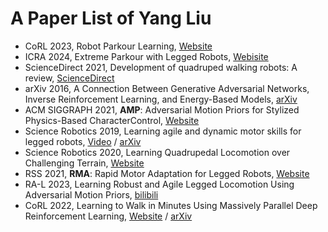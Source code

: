 # A Paper List of Yang Liu
- CoRL 2023, Robot Parkour Learning, [Website](https://robot-parkour.github.io/)
- ICRA 2024, Extreme Parkour with Legged Robots, [Webisite](https://extreme-parkour.github.io/)
- ScienceDirect 2021, Development of quadruped walking robots: A review, [ScienceDirect](https://www.sciencedirect.com/science/article/pii/S2090447920302501)
- arXiv 2016, A Connection Between Generative Adversarial Networks, Inverse Reinforcement Learning, and Energy-Based Models, [arXiv](https://arxiv.org/abs/1611.03852)
- ACM SIGGRAPH 2021, **AMP**: Adversarial Motion Priors for Stylized Physics-Based CharacterControl, [Website](https://xbpeng.github.io/projects/AMP/index.html)
- Science Robotics 2019, Learning agile and dynamic motor skills for legged robots, [Video](https://youtu.be/aTDkYFZFWug?si=uOz0P2ErlVum0TO0) / [arXiv](https://arxiv.org/abs/1901.08652)
- Science Robotics 2020, Learning Quadrupedal Locomotion over Challenging Terrain, [Website](https://leggedrobotics.github.io/rl-blindloco/)
- RSS 2021, **RMA**: Rapid Motor Adaptation for Legged Robots, [Website](https://ashish-kmr.github.io/rma-legged-robots/)
- RA-L 2023, Learning Robust and Agile Legged Locomotion Using Adversarial Motion Priors, [bilibili](https://www.bilibili.com/video/BV1nM4y177rY/)
- CoRL 2022, Learning to Walk in Minutes Using Massively Parallel Deep Reinforcement Learning, [Website](https://leggedrobotics.github.io/legged_gym/) /  [arXiv](https://arxiv.org/abs/2109.11978)



